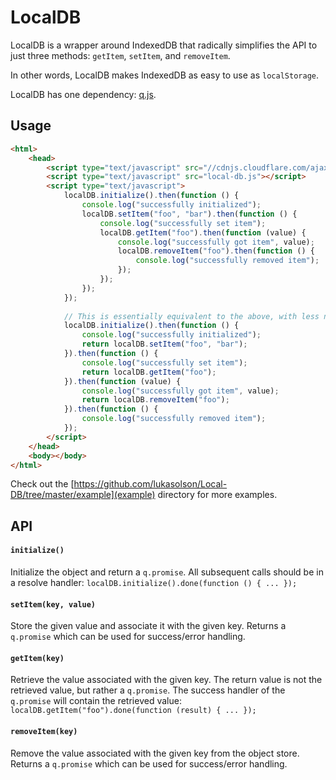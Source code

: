 # LocalDB

LocalDB is a wrapper around IndexedDB that radically simplifies the API to just three methods: `getItem`, `setItem`, and `removeItem`.

In other words, LocalDB makes IndexedDB as easy to use as `localStorage`.

LocalDB has one dependency: [q.js](https://github.com/kriskowal/q).

## Usage
```html
<html>
	<head>
		<script type="text/javascript" src="//cdnjs.cloudflare.com/ajax/libs/q.js/0.9.2/q.min.js"></script>
		<script type="text/javascript" src="local-db.js"></script>
		<script type="text/javascript">
			localDB.initialize().then(function () {
				console.log("successfully initialized");
				localDB.setItem("foo", "bar").then(function () {
					console.log("successfully set item");
					localDB.getItem("foo").then(function (value) {
						console.log("successfully got item", value);
						localDB.removeItem("foo").then(function () {
							console.log("successfully removed item");
						});
					});
				});
			});
			
			// This is essentially equivalent to the above, with less nesting
			localDB.initialize().then(function () {
				console.log("successfully initialized");
				return localDB.setItem("foo", "bar");
			}).then(function () {
				console.log("successfully set item");
				return localDB.getItem("foo");
			}).then(function (value) {
				console.log("successfully got item", value);
				return localDB.removeItem("foo");
			}).then(function () {
				console.log("successfully removed item");
			});
		</script>
	</head>
	<body></body>
</html>
```

Check out the [https://github.com/lukasolson/Local-DB/tree/master/example](example) directory for more examples.

## API

#### `initialize()`
Initialize the object and return a `q.promise`. All subsequent calls should be in a resolve handler: `localDB.initialize().done(function () { ... });`

#### `setItem(key, value)`
Store the given value and associate it with the given key. Returns a `q.promise` which can be used for success/error handling.

#### `getItem(key)`
Retrieve the value associated with the given key. The return value is not the retrieved value, but rather a `q.promise`. The success handler of the `q.promise` will contain the retrieved value: `localDB.getItem("foo").done(function (result) { ... });`

#### `removeItem(key)`
Remove the value associated with the given key from the object store. Returns a `q.promise` which can be used for success/error handling.